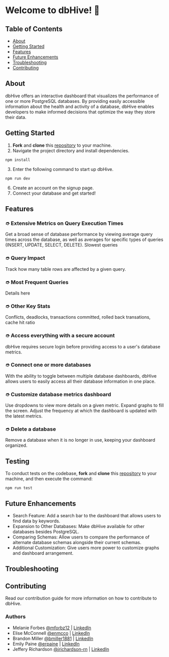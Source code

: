 # Welcome to dbHive! 🐝

## Table of Contents
- [About](#about)
- [Getting Started](#getting-started)
- [Features](#features)
- [Future Enhancements](#future-enhancements)
- [Troubleshooting](#troubleshooting)
- [Contributing](#contributing)

## About
dbHive offers an interactive dashboard that visualizes the performance of one or more PostgreSQL databases. By providing easily accessible information about the health and activity of a database, dbHive enables developers to make informed decisions that optimize the way they store their data.

## Getting Started
1. **Fork** and **clone** this [repository](https://github.com/oslabs-beta/dbhive) to your machine.
2. Navigate the project directory and install dependencies.
```
npm install
```
3. Enter the following command to start up dbHive. 
```
npm run dev
```
6. Create an account on the signup page.
7. Connect your database and get started!

## Features
### ➮ Extensive Metrics on Query Execution Times
Get a broad sense of database performance by viewing average query times across the database, as well as averages for specific types of queries (INSERT, UPDATE, SELECT, DELETE). Slowest queries
### ➮ Query Impact
Track how many table rows are affected by a given query.
### ➮ Most Frequent Queries
Details here
### ➮ Other Key Stats
Conflicts, deadlocks, transactions committed, rolled back transations, cache hit ratio
### ➮ Access everything with a secure account
dbHive requires secure login before providing access to a user's database metrics.
### ➮ Connect one or more databases
With the ability to toggle between multiple database dashboards, dbHive allows users to easily access all their database information in one place.
### ➮ Customize database metrics dashboard
Use dropdowns to view more details on a given metric. Expand graphs to fill the screen. Adjust the frequency at which the dashboard is updated with the latest metrics.
### ➮ Delete a database
Remove a database when it is no longer in use, keeping your dashboard organized.

## Testing
To conduct tests on the codebase, **fork** and **clone** this [repository](https://github.com/oslabs-beta/dbhive) to your machine, and then execute the command:
```
npm run test
```

## Future Enhancements
- Search Feature: Add a search bar to the dashboard that allows users to find data by keywords.
- Expansion to Other Databases: Make dbHive available for other databases besides PostgreSQL.
- Comparing Schemas: Allow users to compare the performance of alternate database schemas alongside their current schemas.
- Additional Customization: Give users more power to customize graphs and dashboard arrangement.

## Troubleshooting

## Contributing
Read our contribution guide for more information on how to contribute to dbHive.

### Authors
- Melanie Forbes [@mforbz12](https://github.com/mforbz12) | [LinkedIn](https://www.linkedin.com/in/melanie-forbes-/)
- Elise McConnell [@enmcco](https://github.com/enmcco) | [LinkedIn](https://www.linkedin.com/in/elisemcconnell/)
- Brandon Miller [@bmiller1881](https://github.com/bmiller1881) | [LinkedIn](https://www.linkedin.com/in/brandon-j-miller/)
- Emily Paine [@erpaine](https://github.com/erpaine) | [LinkedIn](https://www.linkedin.com/in/emily-paine1/)
- Jeffery Richardson [@jrichardson-rn](https://github.com/jrichardson-rn) | [LinkedIn](https://www.linkedin.com/in/jeffery-richardson-ii-2ba819100/)
